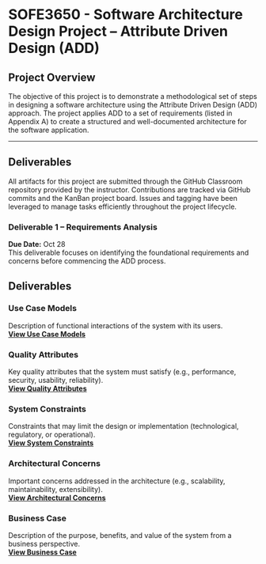 # SOFE3650 - Software Architecture Design Project – Attribute Driven Design (ADD)

## Project Overview
The objective of this project is to demonstrate a methodological set of steps in designing a software architecture using the Attribute Driven Design (ADD) approach. The project applies ADD to a set of requirements (listed in Appendix A) to create a structured and well-documented architecture for the software application.

---

## Deliverables
All artifacts for this project are submitted through the GitHub Classroom repository provided by the instructor. Contributions are tracked via GitHub commits and the KanBan project board. Issues and tagging have been leveraged to manage tasks efficiently throughout the project lifecycle.

### Deliverable 1 – Requirements Analysis
**Due Date:** Oct 28  
This deliverable focuses on identifying the foundational requirements and concerns before commencing the ADD process.

## Deliverables

### Use Case Models
Description of functional interactions of the system with its users.  
**[View Use Case Models](./Use%20Cases.md)**

### Quality Attributes
Key quality attributes that the system must satisfy (e.g., performance, security, usability, reliability).  
**[View Quality Attributes](./Quality%20Attributes.md)**

### System Constraints
Constraints that may limit the design or implementation (technological, regulatory, or operational).  
**[View System Constraints](./Constraints.md)**

### Architectural Concerns
Important concerns addressed in the architecture (e.g., scalability, maintainability, extensibility).  
**[View Architectural Concerns](./Concerns.md)**

### Business Case
Description of the purpose, benefits, and value of the system from a business perspective.  
**[View Business Case](./Business%20Case.md)**
